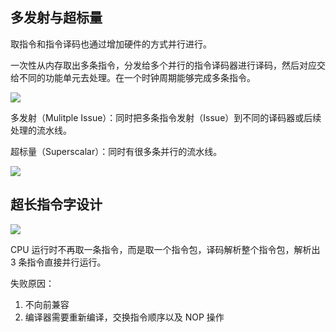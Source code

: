 ## 多发射与超标量

取指令和指令译码也通过增加硬件的方式并行进行。

一次性从内存取出多条指令，分发给多个并行的指令译码器进行译码，然后对应交给不同的功能单元去处理。在一个时钟周期能够完成多条指令。

![](https://blog-1252173264.cos.ap-shanghai.myqcloud.com/1648286420701-a545ffd9-ae57-4cf7-89bc-fe5effc52ddd.png)

多发射（Mulitple Issue）：同时把多条指令发射（Issue）到不同的译码器或后续处理的流水线。

超标量（Superscalar）：同时有很多条并行的流水线。

![](https://blog-1252173264.cos.ap-shanghai.myqcloud.com/1648286565243-28959357-a6fc-417f-bd62-f502da2a6bc1.png)

## 超长指令字设计

![](https://blog-1252173264.cos.ap-shanghai.myqcloud.com/1648287110232-81872472-a053-442f-8e47-6713dc5409c5.png)

CPU 运行时不再取一条指令，而是取一个指令包，译码解析整个指令包，解析出 3 条指令直接并行运行。

失败原因：

1. 不向前兼容
2. 编译器需要重新编译，交换指令顺序以及 NOP 操作
